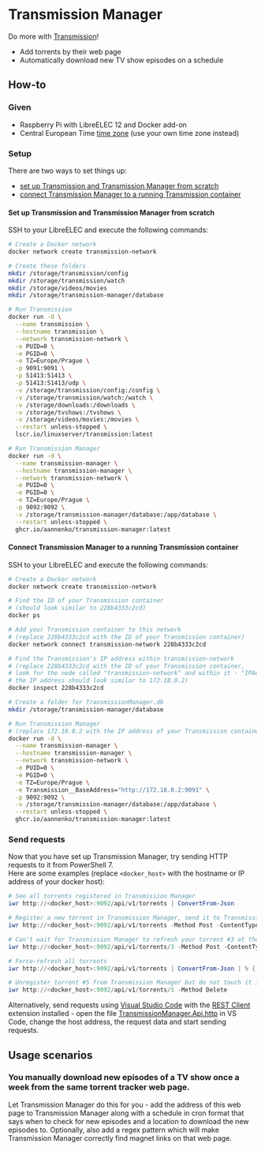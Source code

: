# Transmission Manager
Do more with [Transmission](https://transmissionbt.com/)!<br>
- Add torrents by their web page
- Automatically download new TV show episodes on a schedule

## How-to

### Given
- Raspberry Pi with LibreELEC 12 and Docker add-on<br>
- Central European Time [time zone](https://en.wikipedia.org/wiki/List_of_tz_database_time_zones) (use your own time zone instead)

### Setup
There are two ways to set things up:
- [set up Transmission and Transmission Manager from scratch](#set-up-transmission-and-transmission-manager-from-scratch)
- [connect Transmission Manager to a running Transmission container](#connect-transmission-manager-to-a-running-transmission-container)

#### Set up Transmission and Transmission Manager from scratch
SSH to your LibreELEC and execute the following commands:
```bash
# Create a Docker network
docker network create transmission-network

# Create these folders
mkdir /storage/transmission/config
mkdir /storage/transmission/watch
mkdir /storage/videos/movies
mkdir /storage/transmission-manager/database

# Run Transmission
docker run -d \
  --name transmission \
  --hostname transmission \
  --network transmission-network \
  -e PUID=0 \
  -e PGID=0 \
  -e TZ=Europe/Prague \
  -p 9091:9091 \
  -p 51413:51413 \
  -p 51413:51413/udp \
  -v /storage/transmission/config:/config \
  -v /storage/transmission/watch:/watch \
  -v /storage/downloads:/downloads \
  -v /storage/tvshows:/tvshows \
  -v /storage/videos/movies:/movies \
  --restart unless-stopped \
  lscr.io/linuxserver/transmission:latest

# Run Transmission Manager
docker run -d \
  --name transmission-manager \
  --hostname transmission-manager \
  --network transmission-network \
  -e PUID=0 \
  -e PGID=0 \
  -e TZ=Europe/Prague \
  -p 9092:9092 \
  -v /storage/transmission-manager/database:/app/database \
  --restart unless-stopped \
  ghcr.io/aannenko/transmission-manager:latest
```

#### Connect Transmission Manager to a running Transmission container
SSH to your LibreELEC and execute the following commands:
```bash
# Create a Docker network
docker network create transmission-network

# Find the ID of your Transmission container
# (should look similar to 228b4333c2cd)
docker ps

# Add your Transmission container to this network
# (replace 228b4333c2cd with the ID of your Transmission container)
docker network connect transmission-network 228b4333c2cd

# Find the Transmission's IP address within transmission-network
# (replace 228b4333c2cd with the ID of your Transmission container,
# look for the node called "transmission-network" and within it - "IPAddress",
# the IP address should look similar to 172.18.0.2)
docker inspect 228b4333c2cd

# Create a folder for TransmissionManager.db
mkdir /storage/transmission-manager/database

# Run Transmission Manager
# (replace 172.18.0.2 with the IP address of your Transmission container)
docker run -d \
  --name transmission-manager \
  --hostname transmission-manager \
  --network transmission-network \
  -e PUID=0 \
  -e PGID=0 \
  -e TZ=Europe/Prague \
  -e Transmission__BaseAddress="http://172.18.0.2:9091" \
  -p 9092:9092 \
  -v /storage/transmission-manager/database:/app/database \
  --restart unless-stopped \
  ghcr.io/aannenko/transmission-manager:latest
```

### Send requests
Now that you have set up Transmission Manager, try sending HTTP requests to it from PowerShell 7.</br>
Here are some examples (replace `<docker_host>` with the hostname or IP address of your docker host):
```powershell
# See all torrents registered in Transmission Manager
iwr http://<docker_host>:9092/api/v1/torrents | ConvertFrom-Json

# Register a new torrent in Transmission Manager, send it to Transmission for download and check for the updates every day at 11:00 and 17:00
iwr http://<docker_host>:9092/api/v1/torrents -Method Post -ContentType application/json -Body '{"webPageUri":"https://nnmclub.to/forum/viewtopic.php?t=1712711","downloadDir":"/tvshows","cron":"0 11,17 * * *"}'

# Can't wait for Transmission Manager to refresh your torrent #3 at the scheduled time? Force-refresh it yourself!
iwr http://<docker_host>:9092/api/v1/torrents/3 -Method Post -ContentType application/json -Body ""

# Force-refresh all torrents
iwr http://<docker_host>:9092/api/v1/torrents | ConvertFrom-Json | % { iwr "http://<docker_host>:9092/api/v1/torrents/$($_.id)" -Method Post -ContentType application/json -Body "" }

# Unregister torrent #5 from Transmission Manager but do not touch it in Transmission
iwr http://<docker_host>:9092/api/v1/torrents/5 -Method Delete
```

Alternatively, send requests using [Visual Studio Code](https://code.visualstudio.com/) with the [REST Client](https://marketplace.visualstudio.com/items?itemName=humao.rest-client) extension installed - open the file [TransmissionManager.Api.http](src/TransmissionManager.Api/TransmissionManager.Api.http) in VS Code, change the host address, the request data and start sending requests.

## Usage scenarios

### You manually download new episodes of a TV show once a week from the same torrent tracker web page.
Let Transmission Manager do this for you - add the address of this web page to Transmission Manager along with a schedule in cron format that says when to check for new episodes and a location to download the new episodes to. Optionally, also add a regex pattern which will make Transmission Manager correctly find magnet links on that web page.

